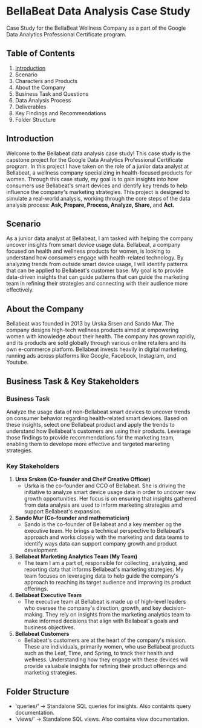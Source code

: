 # BellaBeat Data Analysis Case Study
Case Study for the BellaBeat Wellness Company as a part of the Google Data Analytics Professional Certificate program.

## Table of Contents
1. [Introduction](https://github.com/mccormickal/BellaBeat-Case-Study/edit/main/README.md#introduction)
2. Scenario
3. Characters and Products
4. About the Company
5. Business Task and Questions
6. Data Analysis Process
7. Deliverables
8. Key Findings and Recommendations
9. Folder Structure
   


## Introduction
Welcome to the Bellabeat data analysis case study! This case study is the capstone project for the Google Data Analytics Professional Certificate program. In this project I have taken on the role of a junior data analyst at Bellabeat, a wellness company specializing in health-focused products for women. Through this case study, my goal is to gain insights into how consumers use Bellabeat's smart devices and identify key trends to help influence the company's marketing strategies. This project is designed to simulate a real-world analysis, working through the core steps of the data analysis process: **Ask, Prepare, Process, Analyze, Share,** and **Act.** 


## Scenario
As a junior data analyst at Bellabeat, I am tasked with helping the company uncover insights from smart device usage data. Bellabeat, a company focused on health and wellness products for women, is looking to understand how consumers engage with health-related technology. By analyzing trends from outside smart device usage, I will identify patterns that can be applied to Bellabeat's customer base. My goal is to provide data-driven insights that can guide patterns that can guide the marketing team in refining their strategies and connecting with their audience more effectively.  


## About the Company
Bellabeat was founded in 2013 by Urska Srsen and Sando Mur. The company designs high-tech wellness products aimed at empowering women with knowledge about their health. The company has grown rapidly, and its products are sold globally through various online retailers and its own e-commerce platform. Bellabeat invests heavily in digital marketing, running ads across platforms like Google, Facebook, Instagram, and Youtube.


## Business Task & Key Stakeholders
### Business Task
Analyze the usage data of non-Bellabeat smart devices to uncover trends on consumer behavior regarding health-related smart devices. Based on these insights, select one Bellabeat product and apply the trends to understand how Bellabeat's customers are using their products. Leverage those findings to provide recommendations for the marketing team, enabling them to develope more effective and targeted marketing strategies.
### Key Stakeholders
1. **Ursa Srsken (Co-founder and Cheif Creative Officer)**
   * Usrka is the co-founder and CCO of Bellabeat. She is driving the initiative to analyze smart device usage data in order to uncover new growth opportunities. Her focus is on ensuring that insights gathered from data analysis are used to inform marketing strategies amd support Bellabeat's expansion.
2. **Sando Mur (Co-founder and mathematician)**
   * Sando is the co-founder of Bellabeat and a key member og the executive team. He brings a technical perspective to Bellabeat's approach and works closely with the marketing and data teams to identify ways data can support company growth and product development.
3. **Bellabeat Marketing Analytics Team (My Team)**
   * The team I am a part of, responsible for collecting, analyzing, and reporting data that informs Bellabeat's marketing strategies. My team focuses on leveraging data to help guide the company's approach to reaching its target audience and improving its product offerings.
4. **Bellabeat Executive Team**
   * The executive team at Bellabeat is made up of high-level leaders who oversee the company's direction, growth, and key decision-making. They rely on insights from the marketing analytics team to make informed decisions that align with Bellabeat's goals and business objectives.
5. **Bellabeat Customers**
   * Bellabeat's customers are at the heart of the company's mission. These are individuals, primarily women, who use Bellabeat products such as the Leaf, Time, and Spring, to track their health and wellness. Understanding how they engage with these devices will provide valuabale insights for refining their product offerings and marketing strategies.


## Folder Structure
* 'queries/' &rarr; Standalone SQL queries for insights. Also containts query documentation.
* 'views/' &rarr; Standalone SQL views. Also contains view documentation.
